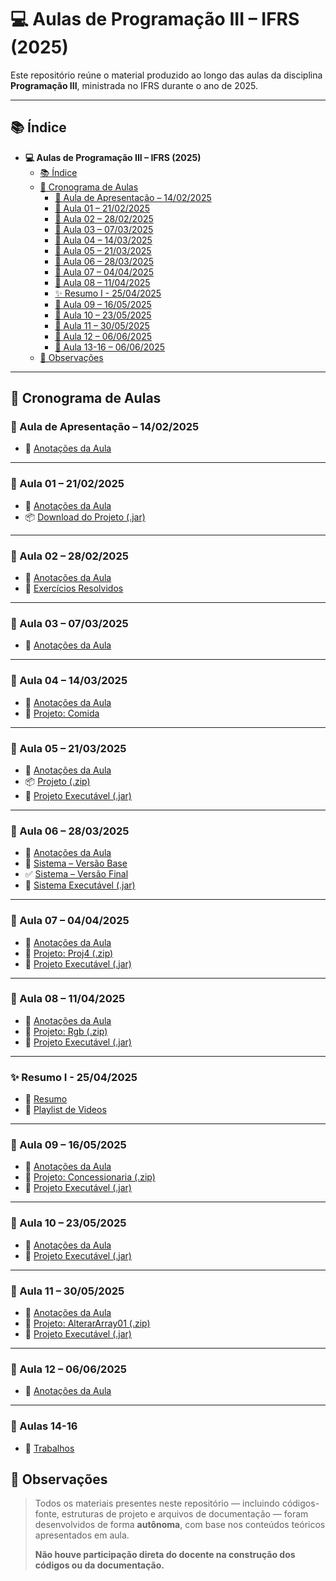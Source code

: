 # 💻 Aulas de Programação III – IFRS (2025)

Este repositório reúne o material produzido ao longo das aulas da disciplina **Programação III**, ministrada no IFRS durante o ano de 2025.

---

## 📚 Índice

- **💻 Aulas de Programação III – IFRS (2025)**
  - [📚 Índice](#-índice)
  - [📅 Cronograma de Aulas](#-cronograma-de-aulas)
    - [📘 Aula de Apresentação – 14/02/2025](#-aula-de-apresentação--14022025)
    - [🧱 Aula 01 – 21/02/2025](#-aula-01--21022025)
    - [🧱 Aula 02 – 28/02/2025](#-aula-02--28022025)
    - [🧱 Aula 03 – 07/03/2025](#-aula-03--07032025)
    - [🧱 Aula 04 – 14/03/2025](#-aula-04--14032025)
    - [🧱 Aula 05 – 21/03/2025](#-aula-05--21032025)
    - [🧱 Aula 06 – 28/03/2025](#-aula-06--28032025)
    - [🧱 Aula 07 – 04/04/2025](#-aula-07--04042025)
    - [🧱 Aula 08 – 11/04/2025](#-aula-08--11042025)
    - [✨ Resumo I - 25/04/2025](#-resumo-i---25042025)
    - [🧱 Aula 09 – 16/05/2025](#-aula-09--16052025)
    - [🧱 Aula 10 – 23/05/2025](#-aula-10--23052025)
    - [🧱 Aula 11 – 30/05/2025](#-aula-11--30052025)
    - [🧱 Aula 12 – 06/06/2025](#-aula-12--06062025)
    - [🧱 Aula 13-16 – 06/06/2025](#-aulas-14-16)
  - [🔎 Observações](#-observações)

---

## 📅 Cronograma de Aulas

### 📘 Aula de Apresentação – 14/02/2025

- 📝 [Anotações da Aula](aulas/Aula00.md)

---

### 🧱 Aula 01 – 21/02/2025

- 📝 [Anotações da Aula](aulas/Aula01.md)
- 📦 [Download do Projeto (.jar)](aulas/Dist/Aula01/aula01.jar)

---

### 🧱 Aula 02 – 28/02/2025

- 📝 [Anotações da Aula](aulas/Aula02.md)
- 🧮 [Exercícios Resolvidos](exercicios/Exercicio01.md)

---

### 🧱 Aula 03 – 07/03/2025

- 📝 [Anotações da Aula](aulas/Aula03.md)

---

### 🧱 Aula 04 – 14/03/2025

- 📝 [Anotações da Aula](aulas/Aula04.md)
- 📁 [Projeto: Comida](aulas/Projects/ProjetoComida/)

---

### 🧱 Aula 05 – 21/03/2025

- 📝 [Anotações da Aula](aulas/Aula05.md)
- 📦 [Projeto (.zip)](aulas/Projects/Aula05.zip)
- 🔧 [Projeto Executável (.jar)](aulas/Dist/Aula05/Aula05.jar)

---

### 🧱 Aula 06 – 28/03/2025

- 📝 [Anotações da Aula](aulas/Aula06.md)
- 🧰 [Sistema – Versão Base](aulas/Projects/Sistema/Sistema.zip)
- ✅ [Sistema – Versão Final](aulas/Projects/Sistema/SistemaFinal.zip)
- 🔧 [Sistema Executável (.jar)](aulas/Dist/Aula06/Sistema.jar)

---

### 🧱 Aula 07 – 04/04/2025

- 📝 [Anotações da Aula](aulas/Aula07.md)
- 📁 [Projeto: Proj4 (.zip)](aulas/Projects/Proj4.zip)
- 🔧 [Projeto Executável (.jar)](aulas/Dist/Aula07/Proj4.jar)

---

### 🧱 Aula 08 – 11/04/2025

- 📝 [Anotações da Aula](aulas/Aula08.md)
- 📁 [Projeto: Rgb (.zip)](aulas/Projects/Rgb.zip)
- 🔧 [Projeto Executável (.jar)](aulas/Dist/Aula08/Rgb.jar)

---

### ✨ Resumo I - 25/04/2025

- 📝 [Resumo](aulas/ResumoProva01.md)
- 📼 [Playlist de Videos](https://www.youtube.com/watch?v=JcbALSW-Okc&list=PLnkE84qDhDXIM_uaCU91s0kti4DmkK0E6)

---

### 🧱 Aula 09 – 16/05/2025

- 📝 [Anotações da Aula](aulas/Aula09.md)
- 📁 [Projeto: Concessionaria (.zip)](aulas/Projects/Concessionaria.zip)
- 🔧 [Projeto Executável (.jar)](aulas/Dist/Aula09/Concessionaria.jar)

---

### 🧱 Aula 10 – 23/05/2025

- 📝 [Anotações da Aula](aulas/Aula10.md)
- 🔧 [Projeto Executável (.jar)](aulas/Dist/Aula10/Pessoa.jar)

---

### 🧱 Aula 11 – 30/05/2025

- 📝 [Anotações da Aula](aulas/Aula11.md)
- 📁 [Projeto: AlterarArray01 (.zip)](aulas/Projects/AlterarArray01.zip)
- 🔧 [Projeto Executável (.jar)](aulas/Dist/Aula11/AlterarArray.jar)

---

### 🧱 Aula 12 – 06/06/2025

- 📝 [Anotações da Aula](aulas/Aula12.md)

---

### 🧱 Aulas 14-16

- 📝 [Trabalhos](aulas/Aulas13-16.md)

## 🔎 Observações

> Todos os materiais presentes neste repositório — incluindo códigos-fonte, estruturas de projeto e arquivos de documentação — foram desenvolvidos de forma **autônoma**, com base nos conteúdos teóricos apresentados em aula.
>
> **Não houve participação direta do docente na construção dos códigos ou da documentação.**

